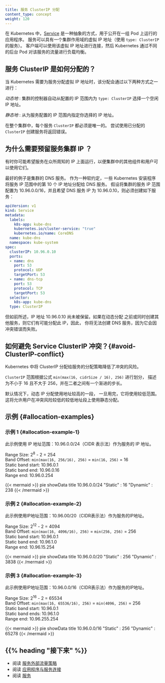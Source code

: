 ```yaml
---
title: 服务 ClusterIP 分配
content_type: concept
weight: 120
---
```


<!-- overview -->
<!--
In Kubernetes, [Services](/docs/concepts/services-networking/service/) are an abstract way to expose
an application running on a set of Pods. Services
can have a cluster-scoped virtual IP address (using a Service of `type: ClusterIP`).
Clients can connect using that virtual IP address, and Kubernetes then load-balances traffic to that
Service across the different backing Pods.
-->

在 Kubernetes 中，[Service](/zh-cn/docs/concepts/services-networking/service/) 是一种抽象的方式，用于公开在一组 Pod 上运行的应用程序。
服务可以具有一个集群作用域的虚拟 IP 地址（使用 `type: ClusterIP` 的服务）。
客户端可以使用该虚拟 IP 地址进行连接，然后 Kubernetes 通过不同的后台 Pod 对该服务的流量进行负载均衡。
<!-- body -->
<!--
## How Service ClusterIPs are allocated?

When Kubernetes needs to assign a virtual IP address for a Service,
that assignment happens one of two ways:

_dynamically_
: the cluster's control plane automatically picks a free IP address from within the configured IP range for `type: ClusterIP` Services.

_statically_
: you specify an IP address of your choice, from within the configured IP range for Services.

Across your whole cluster, every Service `ClusterIP` must be unique.
Trying to create a Service with a specific `ClusterIP` that has already
been allocated will return an error.
-->
## 服务 ClusterIP 是如何分配的？
当 Kubernetes 需要为服务分配虚拟 IP 地址时，该分配会通过以下两种方式之一进行：

_动态地_
: 集群的控制器自动从配置的 IP 范围内为 `type: ClusterIP` 选择一个空闲 IP 地址。

_静态地_
: 从为服务配置的 IP 范围内指定你选择的 IP 地址。

在整个集群中，每个服务 `ClusterIP` 都必须是唯一的。
尝试使用已分配的 `ClusterIP` 创建服务将返回错误。

<!--
## Why do you need to reserve Service Cluster IPs?

Sometimes you may want to have Services running in well-known IP addresses, so other components and
users in the cluster can use them.

The best example is the DNS Service for the cluster. As a soft convention, some Kubernetes installers assign the 10th IP address from
the Service IP range to the DNS service. Assuming you configured your cluster with Service IP range
10.96.0.0/16 and you want your DNS Service IP to be 10.96.0.10, you'd have to create a Service like
this:
-->
## 为什么需要预留服务集群 IP ？

有时你可能希望服务在众所周知的 IP 上面运行，以便集群中的其他组件和用户可以使用它们。

最好的例子是集群的 DNS 服务。 作为一种软约定，一些 Kubernetes 安装程序
将服务 IP 范围中的第 10 个 IP 地址分配给 DNS 服务。 假设将集群的服务 IP 范围配置为 
10.96.0.0/16，并且希望 DNS 服务 IP 为 10.96.0.10，则必须创建如下服务：

```yaml
apiVersion: v1
kind: Service
metadata:
  labels:
    k8s-app: kube-dns
    kubernetes.io/cluster-service: "true"
    kubernetes.io/name: CoreDNS
  name: kube-dns
  namespace: kube-system
spec:
  clusterIP: 10.96.0.10
  ports:
  - name: dns
    port: 53
    protocol: UDP
    targetPort: 53
  - name: dns-tcp
    port: 53
    protocol: TCP
    targetPort: 53
  selector:
    k8s-app: kube-dns
  type: ClusterIP
```
<!--
but as it was explained before, the IP address 10.96.0.10 has not been reserved; if other Services are created
before or in parallel with dynamic allocation, there is a chance they can allocate this IP, hence,
you will not be able to create the DNS Service because it will fail with a conflict error.
-->
但如前所述，IP 地址 10.96.0.10 尚未被保留。如果在动态分配
之前或同时创建其他服务，则它们有可能分配此 IP，因此，
你将无法创建 DNS 服务，因为它会因冲突错误而失败。

<!--
## How can you avoid Service ClusterIP conflicts? {#avoid-ClusterIP-conflict}

The allocation strategy implemented in Kubernetes to allocate ClusterIPs to Services reduces the
risk of collision.

The `ClusterIP` range is divided, based on the formula `min(max(16, cidrSize / 16), 256)`,
described as _never less than 16 or more than 256 with a graduated step between them_.

Dynamic IP assignment uses the upper band by default, once this has been exhausted it will
use the lower range. This will allow users to use static allocations on the lower band with a low
risk of collision.
-->

## 如何避免 Service ClusterIP 冲突？{#avoid-ClusterIP-conflict}

Kubernetes 中将 ClusterIP 分配给服务的分配策略降低了冲突的风险。

`ClusterIP` 范围根据公式 `min(max(16, cidrSize / 16), 256)` 进行划分，
描述为不小于 16 且不大于 256，并在二者之间有一个渐进的步长。

默认情况下，动态 IP 分配使用地址较高的一段，
一旦用完，它将使用较低范围。这将允许用户在冲突风险较低的较低地址段上使用静态分配。

<!--
## Examples {#allocation-examples}
-->
## 示例 {#allocation-examples}

<!--
### Example 1 {#allocation-example-1}

This example uses the IP address range: 10.96.0.0/24 (CIDR notation) for the IP addresses
of Services.
-->

### 示例 1 {#allocation-example-1}
此示例使用 IP 地址范围：10.96.0.0/24（CIDR 表示法）作为服务的 IP 地址。

Range Size: 2<sup>8</sup> - 2 = 254  
Band Offset: `min(max(16, 256/16), 256)` = `min(16, 256)` = 16  
Static band start: 10.96.0.1  
Static band end: 10.96.0.16  
Range end: 10.96.0.254   

{{< mermaid >}}
pie showData
    title 10.96.0.0/24
    "Static" : 16
    "Dynamic" : 238
{{< /mermaid >}}
<!--
### Example 2 {#allocation-example-2}

This example uses the IP address range: 10.96.0.0/20 (CIDR notation) for the IP addresses
of Services.
-->
### 示例 2 {#allocation-example-2}
此示例使用IP地址范围：10.96.00/20（CIDR表示法）作为服务的IP地址。

Range Size: 2<sup>12</sup> - 2 = 4094  
Band Offset: `min(max(16, 4096/16), 256)` = `min(256, 256)` = 256  
Static band start: 10.96.0.1  
Static band end: 10.96.1.0  
Range end: 10.96.15.254  

{{< mermaid >}}
pie showData
    title 10.96.0.0/20
    "Static" : 256
    "Dynamic" : 3838
{{< /mermaid >}}
<!--
### Example 3 {#allocation-example-3}

This example uses the IP address range: 10.96.0.0/16 (CIDR notation) for the IP addresses
of Services.
-->
### 示例 3 {#allocation-example-3}
此示例使用IP地址范围：10.96.0.0/16（CIDR表示法）作为服务的IP地址。

Range Size: 2<sup>16</sup> - 2 = 65534  
Band Offset: `min(max(16, 65536/16), 256)` = `min(4096, 256)` = 256  
Static band start: 10.96.0.1  
Static band ends: 10.96.1.0  
Range end: 10.96.255.254  

{{< mermaid >}}
pie showData
    title 10.96.0.0/16
    "Static" : 256
    "Dynamic" : 65278
{{< /mermaid >}}
<!--
## {{% heading "whatsnext" %}}

* Read about [Service External Traffic Policy](/docs/tasks/access-application-cluster/create-external-load-balancer/#preserving-the-client-source-ip)
* Read about [Connecting Applications with Services](/docs/concepts/services-networking/connect-applications-service/)
* Read about [Services](/docs/concepts/services-networking/service/)
-->
## {{% heading "接下来" %}}

* 阅读 [服务外部流量策略](/docs/tasks/access-application-cluster/create-external-load-balancer/#preserving-the-client-source-ip)
* 阅读 [应用程序与服务连接](/docs/concepts/services-networking/connect-applications-service/)
* 阅读 [服务](/docs/concepts/services-networking/service/)
